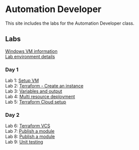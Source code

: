 # Automation Developer

This site includes the labs for the Automation Developer class.

## Labs
[Windows VM information](VM_access.md)   
[Lab environment details](https://docs.google.com/spreadsheets/d/1gTV6btPeIyyXylRkDn2_LNbWkf9BGU6wsi5eIb-ynLY/edit?usp=sharing)   



### Day 1
Lab 1: [Setup VM](labs/tf-setup/index.md)      
Lab 2: [Terraform - Create an instance](labs/tf-first-instance/index.md)    
Lab 3: [Variables and output](labs/tf-variables-and-output/index.md)   
Lab 4: [Multi resource deployment](labs/tf-more-variables/index.md)   
Lab 5: [Terraform Cloud setup](labs/hcp-tf-setup/index.md)   

### Day 2
Lab 6: [Terraform VCS](labs/hcp-tf-modify/index.md)      
Lab 7: [Publish a module](labs/hcp-tf-publish-module/index.md)      
Lab 8: [Publish a module](labs/hcp-tf-publish-module/index.md)      
Lab 9: [Unit testing](labs/tf-unit-testing/index.md)      
